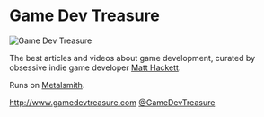 # Game Dev Treasure

![Game Dev Treasure](http://i.imgur.com/o1Q5o03.png)

The best articles and videos about game development, curated by obsessive indie game developer [Matt Hackett](https://twitter.com/richtaur).

Runs on [Metalsmith](http://www.metalsmith.io/).

http://www.gamedevtreasure.com
[@GameDevTreasure](https://twitter.com/GameDevTreasure)
